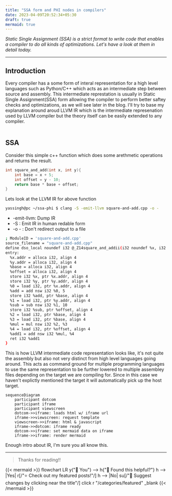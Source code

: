 ```yaml
---
title: "SSA form and PHI nodes in compilers"
date: 2023-04-09T20:52:34+05:30
draft: true
mermaid: true
---
```


*Static Single Assignment (SSA) is a strict format to write code that enables a compiler to do all kinds of optimizations. Let's have a look at them in detail 
today.* 

---

## Introduction ##

Every compiler has a some form of interal representation for a high level languages such as Python/C++ which acts as an intermediate step 
between source and assembly. This intermediate represtation is usually in Static Single Assignment(SSA) form allowing the compiler to perform 
better saftey checks and optimizations, as we will see later in the blog. I'll try to base my explanation around aroud LLVM IR which is the 
intermediate represenation used by LLVM compiler but the theory itself can be easily extended to any compiler.   
<br>
## SSA
Consider this simple c++ function which does some arethmetic operations and returns the result.

```c++
int square_and_add(int x, int y){
    int base = x + 5;
    int offset = y - 10;
    return base * base + offset;
}
```
Lets look at the LLVM IR for above function 
```bash
yassingh@pc ~/ssa-phi $ clang -S -emit-llvm square-and-add.cpp -o -
```
- -emit-llvm: Dump IR
- -S : Emit IR in human redable form
- -o - : Don't redirect output to a file 
```bash
; ModuleID = 'square-and-add.cpp'
source_filename = "square-and-add.cpp"
define dso_local noundef i32 @_Z14square_and_addii(i32 noundef %x, i32 noundef %y) #0 {
entry:
  %x.addr = alloca i32, align 4
  %y.addr = alloca i32, align 4
  %base = alloca i32, align 4
  %offset = alloca i32, align 4
  store i32 %x, ptr %x.addr, align 4
  store i32 %y, ptr %y.addr, align 4
  %0 = load i32, ptr %x.addr, align 4
  %add = add nsw i32 %0, 5
  store i32 %add, ptr %base, align 4
  %1 = load i32, ptr %y.addr, align 4
  %sub = sub nsw i32 %1, 10
  store i32 %sub, ptr %offset, align 4
  %2 = load i32, ptr %base, align 4
  %3 = load i32, ptr %base, align 4
  %mul = mul nsw i32 %2, %3
  %4 = load i32, ptr %offset, align 4
  %add1 = add nsw i32 %mul, %4
  ret i32 %add1
}
```
This is how LLVM intermediate code representation looks like, it's not quite the assembly but also not very distinct from high level languages going around. This acts as command ground for multiple programming languages to use the same representation to be further lowered to multiple assembley files depending on the target we are compiling for. Since in this case we haven't explictly mentioned the target it will automatically pick up the host target. <br>
```
sequenceDiagram
    participant dotcom
    participant iframe
    participant viewscreen
    dotcom->>iframe: loads html w/ iframe url
    iframe->>viewscreen: request template
    viewscreen->>iframe: html & javascript
    iframe->>dotcom: iframe ready
    dotcom->>iframe: set mermaid data on iframe
    iframe->>iframe: render mermaid
```
Enough intro about IR, I'm sure you all know this.  

---

> Thanks for reading!!

{{< mermaid >}}
flowchart LR
    y("👫 You") --> h{"🤝 Found this helpful?"}
    h --> |Yes| r[/"⭐ Check out my featured posts!"/]
    h --> |No| su[/"📝 Suggest changes by clicking near the title"/]
    click r "/categories/featured" _blank
{{< /mermaid >}}